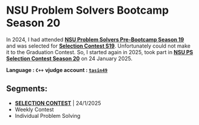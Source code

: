 # NSU Problem Solvers Bootcamp Season 20
In 2024, I had attended **[NSU Problem Solvers Pre-Bootcamp Season 19](https://vjudge.net/contest/639029)** and was selected for **[Selection Contest S19](https://vjudge.net/contest/655124#overview)**. Unfortunately could not make it to the Graduation Contest. So, I started again in 2025, took part in **[NSU PS Selection Contest Season 20](https://vjudge.net/contest/688224#overview)** on 24 January 2025. 

**Language : `C++`**
**vjudge account : [`tasin49`](https://vjudge.net/user/tasin49)**

## Segments: 
- **[SELECTION CONTEST](https://vjudge.net/contest/688224#overview)** | 24/1/2025
- Weekly Contest
- Individual Problem Solving 
